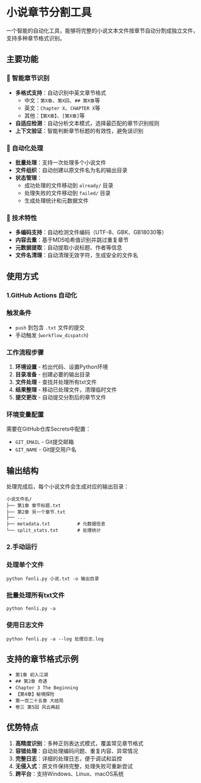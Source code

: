 # 小说章节分割工具

一个智能的自动化工具，能够将完整的小说文本文件按章节自动分割成独立文件，支持多种章节格式识别。

## 主要功能

### 🎯 智能章节识别
- **多格式支持**：自动识别中英文章节格式
  - 中文：`第X章`、`第X回`、`## 第X章`等
  - 英文：`Chapter X`、`CHAPTER X`等
  - 其他：`【第X章】`、`[第X章]`等
- **自适应检测**：自动分析文本模式，选择最匹配的章节识别规则
- **上下文验证**：智能判断章节标题的有效性，避免误识别

### 📁 自动化处理
- **批量处理**：支持一次处理多个小说文件
- **文件组织**：自动创建以原文件名为名的输出目录
- **状态管理**：
  - 成功处理的文件移动到 `already/` 目录
  - 处理失败的文件移动到 `failed/` 目录
  - 生成处理统计和元数据文件

### 🔧 技术特性
- **多编码支持**：自动检测文件编码（UTF-8、GBK、GB18030等）
- **内容去重**：基于MD5哈希值识别并跳过重复章节
- **元数据提取**：自动提取小说标题、作者等信息
- **文件名清理**：自动清理无效字符，生成安全的文件名

## 使用方式

### 1.GitHub Actions 自动化

### 触发条件
- `push` 到包含 `.txt` 文件的提交
- 手动触发 (`workflow_dispatch`)

### 工作流程步骤
1. **环境设置** - 检出代码、设置Python环境
2. **目录准备** - 创建必要的输出目录
3. **文件处理** - 查找并处理所有txt文件
4. **结果整理** - 移动已处理文件，清理临时文件
5. **提交更改** - 自动提交分割后的章节文件

### 环境变量配置
需要在GitHub仓库Secrets中配置：
- `GIT_EMAIL` - Git提交邮箱
- `GIT_NAME` - Git提交用户名
## 输出结构

处理完成后，每个小说文件会生成对应的输出目录：

```
小说文件名/
├── 第1章 章节标题.txt
├── 第2章 另一个章节.txt
├── ...
├── metadata.txt          # 元数据信息
└── split_stats.txt       # 处理统计
```

### 2.手动运行

### 处理单个文件
```python fenli.py 小说.txt -o 输出目录```

### 批量处理所有txt文件
```python fenli.py -a```

### 使用日志文件
```python fenli.py -a --log 处理日志.log```


## 支持的章节格式示例

- `第1章 初入江湖`
- `## 第2章 奇遇`
- `Chapter 3 The Beginning`
- `【第4章】秘境探险`
- `第一百二十五章 大结局`
- `卷三 第5回 风云再起`

## 优势特点

1. **高精度识别**：多种正则表达式模式，覆盖常见章节格式
2. **容错处理**：自动处理编码问题、重复内容、异常情况
3. **完整日志**：详细的处理日志，便于调试和监控
4. **无侵入式**：原文件保持完整，处理失败可重新尝试
5. **跨平台**：支持Windows、Linux、macOS系统